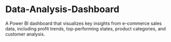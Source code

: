# Data-Analysis-Dashboard
A Power BI dashboard that visualizes key insights from e-commerce sales data, including profit trends, top-performing states, product categories, and customer analysis.
